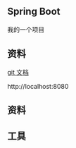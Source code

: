 ##  Spring Boot
我的一个项目

## 资料
[git 文档](https://git-scm.com/download/win/)

http://localhost:8080


## 资料

## 工具